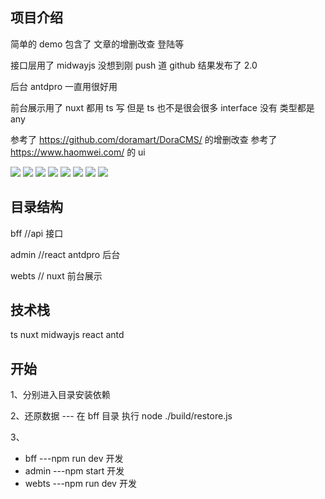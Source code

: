 ## 项目介绍

简单的 demo 包含了 文章的增删改查 登陆等

接口层用了 midwayjs 没想到刚 push 道 github 结果发布了 2.0

后台 antdpro 一直用很好用

前台展示用了 nuxt
都用 ts 写 但是 ts 也不是很会很多 interface 没有 类型都是 any

参考了 https://github.com/doramart/DoraCMS/ 的增删改查
参考了 https://www.haomwei.com/ 的 ui

![](./images/20201009111832.png)
![](./images/20201009111855.png)
![](./images/20201009111908.png)
![](./images/20201009111949.png)
![](./images/20201009112016.png)
![](./images/20201009112016.png)
![](./images/20201009112334.png)
![](./images/20201009112408.png)

## 目录结构

bff //api 接口

admin //react antdpro 后台

webts // nuxt 前台展示

## 技术栈

ts nuxt midwayjs react antd

## 开始

1、分别进入目录安装依赖

2、还原数据 --- 在 bff 目录 执行 node ./build/restore.js

3、

- bff ---npm run dev 开发
- admin ---npm start 开发
- webts ---npm run dev 开发

